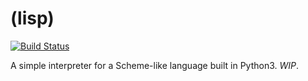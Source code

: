 # (lisp)

[![Build Status](https://travis-ci.org/begor/lisp.svg?branch=master)](https://travis-ci.org/begor/lisp)

A simple interpreter for a Scheme-like language built in Python3.
*WIP*.
